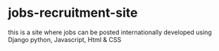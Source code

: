 # jobs-recruitment-site
this is a site where jobs can be posted internationally developed using Django python,  Javascript, Html &amp; CSS
